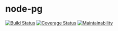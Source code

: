# node-pg
[![Build Status](https://travis-ci.org/Terahpatrick/node-pg.svg?branch=test-branch)](https://travis-ci.org/Terahpatrick/node-pg) [![Coverage Status](https://coveralls.io/repos/github/Terahpatrick/node-pg/badge.svg?branch=test-branch)](https://coveralls.io/github/Terahpatrick/node-pg?branch=test-branch) [![Maintainability](https://api.codeclimate.com/v1/badges/b02806a5bae97ca7e939/maintainability)](https://codeclimate.com/github/Terahpatrick/node-pg/maintainability)
